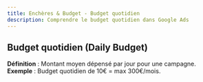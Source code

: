 ```yaml
---
title: Enchères & Budget - Budget quotidien
description: Comprendre le budget quotidien dans Google Ads
---
```


## Budget quotidien (Daily Budget)
**Définition** : Montant moyen dépensé par jour pour une campagne.  
**Exemple** : Budget quotidien de 10€ = max 300€/mois.